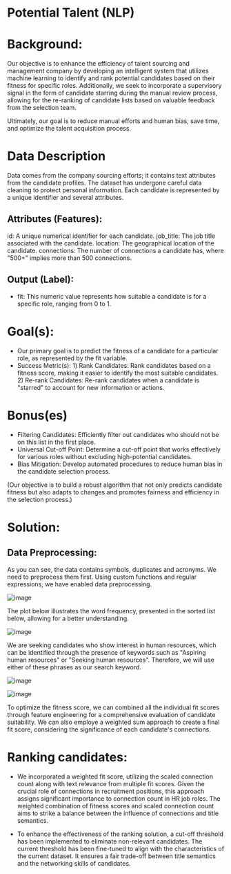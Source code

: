 # Potential Talent (NLP)

# Background:

Our objective is to enhance the efficiency of talent sourcing and management company by developing an intelligent system that utilizes machine learning to identify and rank potential candidates based on their fitness for specific roles. Additionally, we seek to incorporate a supervisory signal in the form of candidate starring during the manual review process, allowing for the re-ranking of candidate lists based on valuable feedback from the selection team.

Ultimately, our goal is to reduce manual efforts and human bias, save time, and optimize the talent acquisition process.

# Data Description

Data comes from the company sourcing efforts; it contains text attributes from the candidate profiles. The dataset has undergone careful data cleaning to protect personal information. Each candidate is represented by a unique identifier and several attributes.

## Attributes (Features):

id: A unique numerical identifier for each candidate.
job_title: The job title associated with the candidate.
location: The geographical location of the candidate.
connections: The number of connections a candidate has, where "500+" implies more than 500 connections.

## Output (Label):
* fit: This numeric value represents how suitable a candidate is for a specific role, ranging from 0 to 1.

# Goal(s):

* Our primary goal is to predict the fitness of a candidate for a particular role, as represented by the fit variable.
* Success Metric(s): 1) Rank Candidates: Rank candidates based on a fitness score, making it easier to identify the most suitable candidates. 2) Re-rank Candidates: Re-rank candidates when a candidate is "starred" to account for new information or actions.

# Bonus(es)

* Filtering Candidates: Efficiently filter out candidates who should not be on this list in the first place.
* Universal Cut-off Point: Determine a cut-off point that works effectively for various roles without excluding high-potential candidates.
* Bias Mitigation: Develop automated procedures to reduce human bias in the candidate selection process.
  
(Our objective is to build a robust algorithm that not only predicts candidate fitness but also adapts to changes and promotes fairness and efficiency in the selection process.)

# Solution:

## Data Preprocessing:

As you can see, the data contains symbols, duplicates and acronyms. We need to preprocess them first. Using custom functions and regular expressions, we have enabled data preprocessing.

![image](https://github.com/53KIbGcAqz0Gokmj/t0OXVwqXusxsX8RM/assets/143815258/0c1e8102-c30c-49eb-aa86-c4500d5dce4b)

The plot below illustrates the word frequency, presented in the sorted list below, allowing for a better understanding.

![image](https://github.com/53KIbGcAqz0Gokmj/t0OXVwqXusxsX8RM/assets/143815258/1a57dcc5-2672-4047-816c-a06e8cde9360)

We are seeking candidates who show interest in human resources, which can be identified through the presence of keywords such as "Aspiring human resources" or "Seeking human resources". Therefore, we will use either of these phrases as our search keyword.

![image](https://github.com/53KIbGcAqz0Gokmj/t0OXVwqXusxsX8RM/assets/143815258/c1a6bb95-61c2-4e2c-ba3c-341106bc73be)

![image](https://github.com/53KIbGcAqz0Gokmj/t0OXVwqXusxsX8RM/assets/143815258/23f2f05d-0851-4d54-a638-7f7b1b1ed7ab)

To optimize the fitness score, we can combined all the individual fit scores through feature engineering for a comprehensive evaluation of candidate suitability. We can also employe a weighted sum approach to create a final fit score, considering the significance of each candidate's connections.

# Ranking candidates:

* We incorporated a weighted fit score, utilizing the scaled connection count along with text relevance from multiple fit scores. Given the crucial role of connections in recruitment positions, this approach assigns significant importance to connection count in HR job roles. The weighted combination of fitness scores and scaled connection count aims to strike a balance between the influence of connections and title semantics.
  
* To enhance the effectiveness of the ranking solution, a cut-off threshold has been implemented to eliminate non-relevant candidates. The current threshold has been fine-tuned to align with the characteristics of the current dataset. It ensures a fair trade-off between title semantics and the networking skills of candidates.
